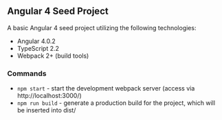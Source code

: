 ## Angular 4 Seed Project

A basic Angular 4 seed project utilizing the following technologies:

* Angular 4.0.2
* TypeScript 2.2
* Webpack 2+ (build tools)

### Commands

* `npm start` - start the development webpack server (access via http://localhost:3000/)
* `npm run build` - generate a production build for the project, which will be inserted into dist/